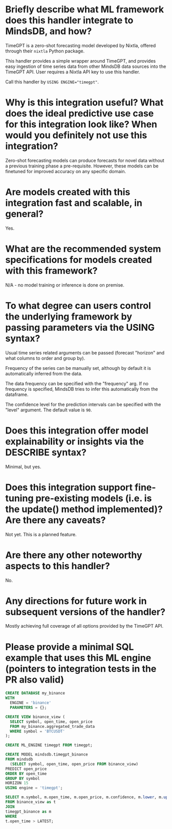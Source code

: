 # Briefly describe what ML framework does this handler integrate to MindsDB, and how?
TimeGPT is a zero-shot forecasting model developed by Nixtla, offered through their `nixtla` Python package.

This handler provides a simple wrapper around TimeGPT, and provides easy ingestion of time series data from other MindsDB data sources into the TimeGPT API. User requires a Nixtla API key to use this handler.

Call this handler by `USING ENGINE="timegpt"`.

# Why is this integration useful? What does the ideal predictive use case for this integration look like? When would you definitely not use this integration?
Zero-shot forecasting models can produce forecasts for novel data without a previous training phase a pre-requisite. However, these models can be finetuned for improved accuracy on any specific domain.

# Are models created with this integration fast and scalable, in general?
Yes.

# What are the recommended system specifications for models created with this framework?
N/A - no model training or inference is done on premise.

# To what degree can users control the underlying framework by passing parameters via the USING syntax?
Usual time series related arguments can be passed (forecast "horizon" and what columns to order and group by).

Frequency of the series can be manually set, although by default it is automatically inferred from the data.

The data frequency can be specified with the "frequency" arg. If no frequency is specified, MindsDB tries to infer this automatically from the dataframe.

The confidence level for the prediction intervals can be specified with the "level" argument. The default value is `90`.

# Does this integration offer model explainability or insights via the DESCRIBE syntax?
Minimal, but yes.

# Does this integration support fine-tuning pre-existing models (i.e. is the update() method implemented)? Are there any caveats?
Not yet. This is a planned feature.

# Are there any other noteworthy aspects to this handler?
No.

# Any directions for future work in subsequent versions of the handler?
Mostly achieving full coverage of all options provided by the TimeGPT API.

# Please provide a minimal SQL example that uses this ML engine (pointers to integration tests in the PR also valid)
```sql
CREATE DATABASE my_binance
WITH
  ENGINE = 'binance'
  PARAMETERS = {};

CREATE VIEW binance_view (
  SELECT symbol, open_time, open_price
  FROM my_binance.aggregated_trade_data
  WHERE symbol = 'BTCUSDT'
);

CREATE ML_ENGINE timegpt FROM timegpt;

CREATE MODEL mindsdb.timegpt_binance
FROM mindsdb
  (SELECT symbol, open_time, open_price FROM binance_view)
PREDICT open_price
ORDER BY open_time
GROUP BY symbol
HORIZON 15
USING engine = 'timegpt';

SELECT m.symbol, m.open_time, m.open_price, m.confidence, m.lower, m.upper
FROM binance_view as t
JOIN
timegpt_binance as m
WHERE
t.open_time > LATEST;
```